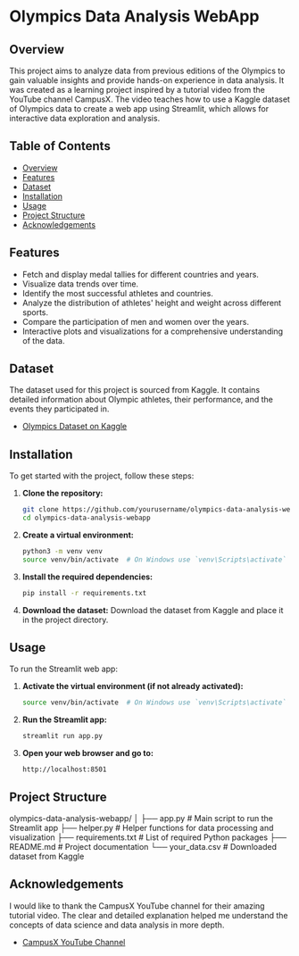 # Olympics Data Analysis WebApp

## Overview
This project aims to analyze data from previous editions of the Olympics to gain valuable insights and provide hands-on experience in data analysis. It was created as a learning project inspired by a tutorial video from the YouTube channel CampusX. The video teaches how to use a Kaggle dataset of Olympics data to create a web app using Streamlit, which allows for interactive data exploration and analysis.

## Table of Contents
- [Overview](#overview)
- [Features](#features)
- [Dataset](#dataset)
- [Installation](#installation)
- [Usage](#usage)
- [Project Structure](#project-structure)
- [Acknowledgements](#acknowledgements)

## Features
- Fetch and display medal tallies for different countries and years.
- Visualize data trends over time.
- Identify the most successful athletes and countries.
- Analyze the distribution of athletes' height and weight across different sports.
- Compare the participation of men and women over the years.
- Interactive plots and visualizations for a comprehensive understanding of the data.

## Dataset
The dataset used for this project is sourced from Kaggle. It contains detailed information about Olympic athletes, their performance, and the events they participated in.

- [Olympics Dataset on Kaggle](https://www.kaggle.com/heesoo37/120-years-of-olympic-history-athletes-and-results)

## Installation
To get started with the project, follow these steps:

1. **Clone the repository:**
    ```sh
    git clone https://github.com/yourusername/olympics-data-analysis-webapp.git
    cd olympics-data-analysis-webapp
    ```

2. **Create a virtual environment:**
    ```sh
    python3 -m venv venv
    source venv/bin/activate  # On Windows use `venv\Scripts\activate`
    ```

3. **Install the required dependencies:**
    ```sh
    pip install -r requirements.txt
    ```

4. **Download the dataset:**
    Download the dataset from Kaggle and place it in the project directory.

## Usage
To run the Streamlit web app:

1. **Activate the virtual environment (if not already activated):**
    ```sh
    source venv/bin/activate  # On Windows use `venv\Scripts\activate`
    ```

2. **Run the Streamlit app:**
    ```sh
    streamlit run app.py
    ```

3. **Open your web browser and go to:**
    ```
    http://localhost:8501
    ```

## Project Structure
olympics-data-analysis-webapp/
│
├── app.py # Main script to run the Streamlit app
├── helper.py # Helper functions for data processing and visualization
├── requirements.txt # List of required Python packages
├── README.md # Project documentation
└── your_data.csv # Downloaded dataset from Kaggle


## Acknowledgements
I would like to thank the CampusX YouTube channel for their amazing tutorial video. The clear and detailed explanation helped me understand the concepts of data science and data analysis in more depth.

- [CampusX YouTube Channel](https://www.youtube.com/channel/UC9Qpi6jke6lTtQ6SIdrDApA)

